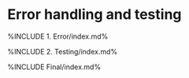 # Error handling and testing

%INCLUDE 1. Error/index.md%

%INCLUDE 2. Testing/index.md%

%INCLUDE Final/index.md%
